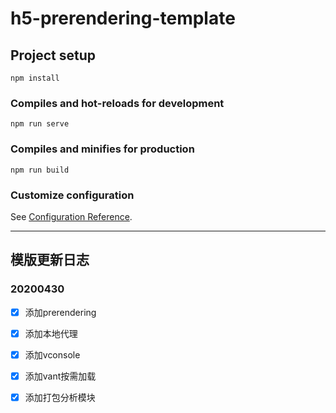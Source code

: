 # h5-prerendering-template

## Project setup
```
npm install
```

### Compiles and hot-reloads for development
```
npm run serve
```

### Compiles and minifies for production
```
npm run build
```

### Customize configuration
See [Configuration Reference](https://cli.vuejs.org/config/).

------

## 模版更新日志

### 20200430

* [X] 添加prerendering
* [X] 添加本地代理
* [X] 添加vconsole
* [X] 添加vant按需加载
* [X] 添加打包分析模块




